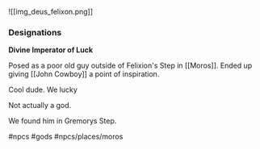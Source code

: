![[img_deus_felixon.png]]
### Designations
**Divine Imperator of Luck**


Posed as a poor old guy outside of Felixion's Step in [[Moros]]. Ended up giving [[John Cowboy]] a point of inspiration. 

Cool dude. We lucky

Not actually a god.

We found him in Gremorys Step. 


#npcs #gods #npcs/places/moros 
